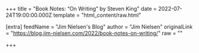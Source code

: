 
+++
title = "Book Notes: “On Writing” by Steven King"
date = 2022-07-24T19:00:00.000Z
template = "html_content/raw.html"

[extra]
feedName = "Jim Nielsen's Blog"
author = "Jim Nielsen"
originalLink = "https://blog.jim-nielsen.com/2022/book-notes-on-writing/"
raw = ""

+++

